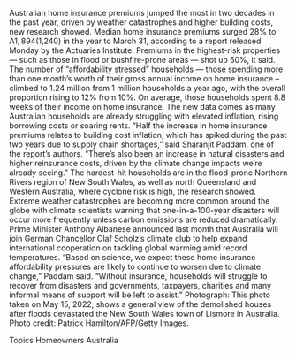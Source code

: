Australian home insurance premiums jumped the most in two decades in the past year, driven by weather catastrophes and higher building costs, new research showed.
Median home insurance premiums surged 28% to A$1,894 ($1,240) in the year to March 31, according to a report released Monday by the Actuaries Institute. Premiums in the highest-risk properties — such as those in flood or bushfire-prone areas — shot up 50%, it said.
The number of “affordability stressed” households — those spending more than one month’s worth of their gross annual income on home insurance – climbed to 1.24 million from 1 million households a year ago, with the overall proportion rising to 12% from 10%.
On average, those households spent 8.8 weeks of their income on home insurance. The new data comes as many Australian households are already struggling with elevated inflation, rising borrowing costs or soaring rents.
“Half the increase in home insurance premiums relates to building cost inflation, which has spiked during the past two years due to supply chain shortages,” said Sharanjit Paddam, one of the report’s authors. “There’s also been an increase in natural disasters and higher reinsurance costs, driven by the climate change impacts we’re already seeing.”
The hardest-hit households are in the flood-prone Northern Rivers region of New South Wales, as well as north Queensland and Western Australia, where cyclone risk is high, the research showed.
Extreme weather catastrophes are becoming more common around the globe with climate scientists warning that one-in-a-100-year disasters will occur more frequently unless carbon emissions are reduced dramatically.
Prime Minister Anthony Albanese announced last month that Australia will join German Chancellor Olaf Scholz’s climate club to help expand international cooperation on tackling global warming amid record temperatures.
“Based on science, we expect these home insurance affordability pressures are likely to continue to worsen due to climate change,” Paddam said.
“Without insurance, households will struggle to recover from disasters and governments, taxpayers, charities and many informal means of support will be left to assist.”
Photograph: This photo taken on May 15, 2022, shows a general view of the demolished houses after floods devastated the New South Wales town of Lismore in Australia. Photo credit: Patrick Hamilton/AFP/Getty Images.

Topics
Homeowners
Australia
